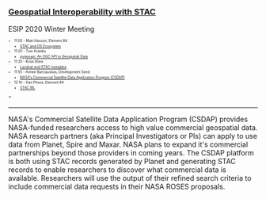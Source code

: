 
### [Geospatial Interoperability with STAC](https://2020esipwintermeeting.sched.com/event/VaXQ/interoperability-of-geospatial-data-with-stac)

ESIP 2020 Winter Meeting

<div style="font-size: 50%; line-height: 50%">

- 11:00 - Matt Hanson, Element 84
    - [STAC and OS Ecosystem](https://docs.google.com/presentation/d/1nLrKkPi3c3gCONh_2vg_QfCsJreonwc_4LgW7OYeCHM/edit?usp=sharing)

- 11:20 - Tom Kralidis
    - [pygeoapi: An OGC API to Geospatial Data](https://pygeoapi.io/presentations/default/#/frontpage)

- 11:35 - Kristi Kline
    - [Landsat and STAC metadata](https://docs.google.com/presentation/d/1AA-Ju5fhKc--IKGsB6ulMLS3vAWrPu7tAq3hH7Fnc70/edit?usp=sharing)

- 11:55 - Aimee Barciauskas, Development Seed
    - [NASA's Commercial Satellite Data Application Program (CSDAP)](https://rhdhw.sse.codesandbox.io/#/)

- 12:10 - Dan Pilone, Element 84
    - [STAC IRL](https://docs.google.com/presentation/d/1el3s1F2T-iTdjhOSgkpzYSrmVylpg1aPNdujqSMpihQ/edit#slide=id.p1)

</div>
-

----

NASA's Commercial Satellite Data Application Program (CSDAP) provides NASA-funded researchers access to high value commercial geospatial data. NASA research partners (aka Principal Investigators or PIs) can apply to use data from Planet, Spire and Maxar. NASA plans to expand it's commercial partnerships beyond those providers in coming years. 
The CSDAP platform is both using STAC records generated by Planet and generating STAC records to enable researchers to discover what commercial data is available. Researchers will use the output of their refined search criteria to include commercial data requests in their NASA ROSES proposals.